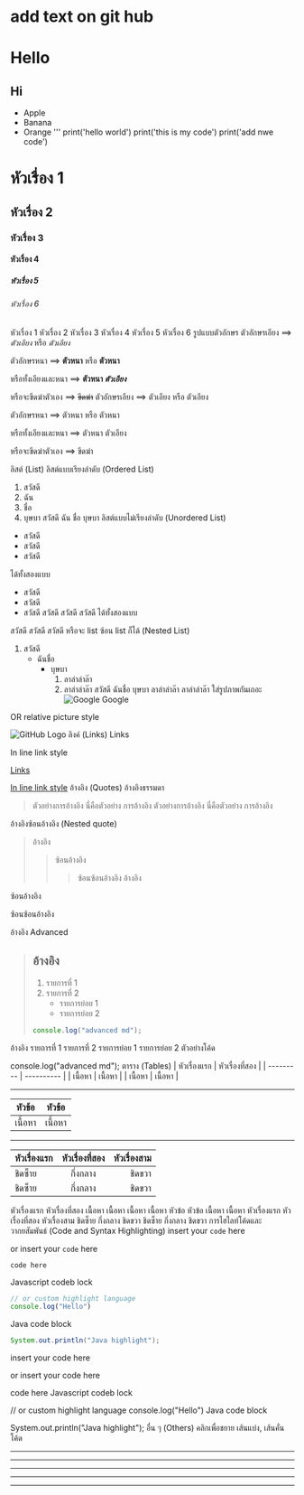 # add text on git hub
# Hello
## Hi
* Apple
* Banana
* Orange
'''
print('hello world')
print('this is my code')
print('add nwe code')
# หัวเรื่อง 1
## หัวเรื่อง 2
### หัวเรื่อง 3
#### หัวเรื่อง 4
##### หัวเรื่อง 5
###### หัวเรื่อง 6
หัวเรื่อง 1
หัวเรื่อง 2
หัวเรื่อง 3
หัวเรื่อง 4
หัวเรื่อง 5
หัวเรื่อง 6
รูปแบบตัวอักษร
ตัวอักษรเอียง ==> *ตัวเอียง* หรือ _ตัวเอียง_

ตัวอักษรหนา ==> **ตัวหนา** หรือ __ตัวหนา__

หรือทั้งเอียงและหนา ==> **ตัวหนา _ตัวเอียง_**

หรือจะขีดฆ่าตัวเอง ==> ~~ขีดฆ่า~~
ตัวอักษรเอียง ==> ตัวเอียง หรือ ตัวเอียง

ตัวอักษรหนา ==> ตัวหนา หรือ ตัวหนา

หรือทั้งเอียงและหนา ==> ตัวหนา ตัวเอียง

หรือจะขีดฆ่าตัวเอง ==> ขีดฆ่า

ลิสต์ (List)
ลิสต์แบบเรียงลำดับ (Ordered List)
1. สวัสดี
2. ฉัน
3. ชื่อ
4. บุษบา
สวัสดี
ฉัน
ชื่อ
บุษบา
ลิสต์แบบไม่เรียงลำดับ (Unordered List)
* สวัสดี
* สวัสดี
* สวัสดี

ได้ทั้งสองแบบ

- สวัสดี
- สวัสดี
- สวัสดี
สวัสดี
สวัสดี
สวัสดี
ได้ทั้งสองแบบ

สวัสดี
สวัสดี
สวัสดี
หรือจะ list ซ้อน list ก็ได้ (Nested List)
1. สวัสดี
   - ฉันชื่อ
     - บุษบา
       1. ลาล่าล่าล๊า
       2. ลาล่าล่าล๊า
สวัสดี
ฉันชื่อ
บุษบา
ลาล่าล่าล๊า
ลาล่าล่าล๊า
ใส่รูปภาพกันเถอะ
![Google ](https://www.google.co.th/images/branding/googlelogo/2x/googlelogo_color_272x92dp.png)
Google 

OR relative picture style

![GitHub Logo](images/logo.png)
ลิงค์ (Links)
Links

In line link style

[Links](http://www.google.com)

[In line link style](http://www.google.com "Go to Google's Homepage")
อ้างอิง (Quotes)
อ้างอิงธรรมดา
> ตัวอย่างการอ้างอิง
> นี่คือตัวอย่าง
> การอ้างอิง
ตัวอย่างการอ้างอิง นี่คือตัวอย่าง การอ้างอิง

อ้างอิงซ้อนอ้างอิง (Nested quote)
> อ้างอิง
> > ซ้อนอ้างอิง
> > > ซ้อนซ้อนอ้างอิง
อ้างอิง

ซ้อนอ้างอิง

ซ้อนซ้อนอ้างอิง

อ้างอิง Advanced
> ## อ้างอิง
> 
> 1. รายการที่ 1
> 2. รายการที่ 2
>    - รายการย่อย 1
>    - รายการย่อย 2
> ```js
> console.log("advanced md");
> ```
อ้างอิง
รายการที่ 1
รายการที่ 2
รายการย่อย 1
รายการย่อย 2
ตัวอย่างโค้ด

console.log("advanced md");
ตาราง (Tables)
| หัวเรื่องแรก | หัวเรื่องที่สอง |
| --------- | ---------- |
|   เนื้อหา   |    เนื้อหา   |
|   เนื้อหา   |    เนื้อหา   |

---

|หัวข้อ|หัวข้อ|
-|-
เนื้อหา|เนื้อหา

---

| หัวเรื่องแรก | หัวเรื่องที่สอง |  หัวเรื่องสาม |
| :-------- | :--------: | ---------: |
|   ชิดซ็าย   |   กึ่งกลาง   |    ชิดขวา   |
|   ชิดซ็าย   |   กึ่งกลาง   |    ชิดขวา   |
หัวเรื่องแรก	หัวเรื่องที่สอง
เนื้อหา	เนื้อหา
เนื้อหา	เนื้อหา
หัวข้อ	หัวข้อ
เนื้อหา	เนื้อหา
หัวเรื่องแรก	หัวเรื่องที่สอง	หัวเรื่องสาม
ชิดซ็าย	กึ่งกลาง	 ชิดขวา
ชิดซ็าย	กึ่งกลาง	 ชิดขวา
การไฮไลท์โค้ดและวากยสัมพันธ์ (Code and Syntax Highlighting)
insert your `code` here

or insert your ```code``` here

```
code here
```

Javascript codeb lock

```js
// or custom highlight language
console.log("Hello")
```

Java code block

```java
System.out.println("Java highlight");
```
insert your code here

or insert your code here

code here
Javascript codeb lock

// or custom highlight language
console.log("Hello")
Java code block

System.out.println("Java highlight");
อื่น ๆ (Others)
คลิกเพื่อชยาย
เส้นแบ่ง, เส้นคั่น
โค้ด

---
---
---
---
---